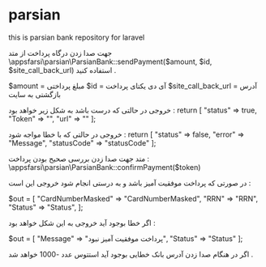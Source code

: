 # parsian
this is parsian bank repository for laravel


جهت صدا زدن درگاه پرداخت از متد 
\appsfarsi\parsian\ParsianBank::sendPayment($amount, $id, $site_call_back_url)
استفاده کنید . 

$amount = مبلغ پرداختی 
$id = آی دی یکتای پرداخت
$site_call_back_url = آدرس بازگشتی به سایت

خروجی در حالتی که درست باشد به شکل زیر خواهد بود : 
 return [
          "status" => true,
          "Token" => "",
          "url" => ""
        ];


خروجی در حالتی که با خطا مواجه شود : 
 return [
          "status" => false,
          "error" => "Message",
          "statusCode" => "statusCode"
        ];




متد جهت صدا زدن بررسی صحیح بودن پرداخت : 
\appsfarsi\parsian\ParsianBank::confirmPayment($token)


در صورتی که پرداخت موفقیت آمیز باشد و به درستی انجام شود خروجی این است : 

 $out = [
          "CardNumberMasked" => "CardNumberMasked",
          "RRN" => "RRN",
          "Status" => "Status",
        ];
        
        
 اگر خطا بوجود آید خروجی به این شکل خواهد بود : 
 
  $out = [
           "Message" => "پرداخت موفقیت آمیز نبود",
           "Status" => "Status"
         ];
         
  اگر در هنگام صدا زدن آدرس بانک خطایی بوجود آید استتوس عدد -1000 خواهد شد .  
        






